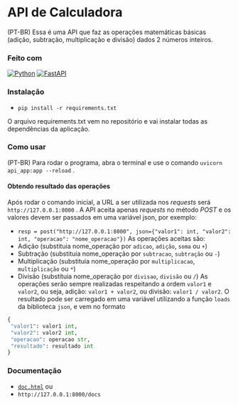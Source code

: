 # API de Calculadora

(PT-BR)
Essa é uma API que faz as operações matemáticas básicas (adição, subtração, multiplicação e divisão) dados 2 números inteiros.

### Feito com

[![Python](https://img.shields.io/badge/Python-000?style=for-the-badge&logo=python)](https://docs.python.org/3/)
[![FastAPI](https://img.shields.io/badge/FastAPI-000?style=for-the-badge&logo=fastapi)](https://fastapi.tiangolo.com/)

### Instalação

- `pip install -r requirements.txt`

O arquivo requirements.txt vem no repositório e vai instalar todas as dependências da aplicação.

### Como usar

(PT-BR)
Para rodar o programa, abra o terminal e use o comando
`uvicorn api_app:app --reload` .

#### Obtendo resultado das operações

Após rodar o comando inicial, a URL a ser utilizada nos _requests_ será `http://127.0.0.1:8000` . A API aceita apenas _requests_ no método _POST_ e os valores devem ser passados em uma variável json, por exemplo:
- `resp = post("http://127.0.0.1:8000", json={"valor1": int, "valor2": int, "operacao": "nome_operacao"})`
As operações aceitas são:
- Adição (substituia nome_operação por `adicao`, `adição`, `soma` ou `+`)
- Subtração (substituia nome_operação por `subtracao`, `subtração` ou `-`)
- Multiplicação (substituia nome_operação por `multiplicacao`, `multiplicação` ou `*`)
- Divisão (substituia nome_operação por `divisao`, `divisão` ou `/`)
As operações serão sempre realizadas respeitando a ordem `valor1` e `valor2`, ou seja, adição: `valor1 + valor2`, ou divisão: `valor1 / valor2`.
O resultado pode ser carregado em uma variável utilizando a função `loads` da biblioteca `json`, e vem no formato
```python
{
 "valor1": valor1 int,
 "valor2": valor2 int,
 "operacao": operacao str,
 "resultado": resultado int
}
```

### Documentação

- [`doc.html`](https://github.com/jotapesp) ou
- `http://127.0.0.1:8000/docs`
